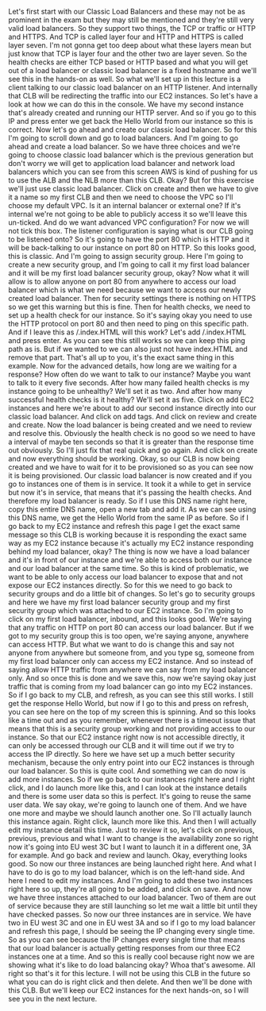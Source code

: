 
<v Narrator>Let's first start with our</v>
Classic Load Balancers
and these may not be as prominent in the exam
but they may still be mentioned
and they're still very valid load balancers.
So they support two things,
the TCP or traffic or
HTTP and HTTPS.
And TCP is called layer four
and HTTP and HTTPS is called layer seven.
I'm not gonna get too deep about what these layers
mean but just know that TCP is layer four
and the other two are layer seven.
So the health checks are either TCP based
or HTTP based and what you will get
out of a load balancer or classic load balancer
is a fixed hostname and we'll see this
in the hands-on as well.
So what we'll set up in this lecture is a client
talking to our classic load balancer
on an HTTP listener.
And internally that CLB will be redirecting
the traffic into our EC2 instances.
So let's have a look at how we can do this in the console.
We have my second instance that's already created
and running our HTTP server.
And so if you go to this IP and press enter we get back the
Hello World from our instance so this is correct.
Now let's go ahead and create our classic load balancer.
So for this I'm going to scroll down
and go to load balancers.
And I'm going to go ahead and create a load balancer.
So we have three choices and we're going to choose
classic load balancer which is the previous generation
but don't worry we will get to application load balancer
and network load balancers which you can see
from this screen AWS is kind of pushing for
us to use the ALB and the NLB more than this CLB.
Okay?
But for this exercise we'll just use classic load balancer.
Click on create and then we have to give it a name
so my first CLB and then we need to choose the VPC
so I'll choose my default VPC.
Is it an internal balancer or external one?
If it's internal we're not going
to be able to publicly access it
so we'll leave this un-ticked.
And do we want advanced VPC configuration?
For now we will not tick this box.
The listener configuration is saying what is our CLB
going to be listened onto?
So it's going to have the port 80 which is HTTP
and it will be back-talking to our
instance on port 80 on HTTP.
So this looks good, this is classic.
And I'm going to assign security group.
Here I'm going to create a new security group,
and I'm going to call it my first load balancer
and it will be my first load balancer security group, okay?
Now what it will allow is to allow anyone on port 80
from anywhere to access our load balancer
which is what we need because we want to access our
newly created load balancer.
Then for security settings there is nothing on HTTPS
so we get this warning but this is fine.
Then for health checks, we need to
set up a health check for our instance.
So it's saying okay you need to use the HTTP
protocol on port 80 and then need to
ping on this specific path.
And if I leave this as /.index.HTML will this work?
Let's add /.index.HTML and press enter.
As you can see this still works so we can keep
this ping path as is.
But if we wanted to we can also just
not have index.HTML and remove that part.
That's all up to you, it's the exact same thing
in this example.
Now for the advanced details,
how long are we waiting for a response?
How often do we want to talk to our instance?
Maybe you want to talk to it every five seconds.
After how many failed health checks is
my instance going to be unhealthy?
We'll set it as two.
And after how many successful health checks is it healthy?
We'll set it as five.
Click on add EC2 instances and here we're about
to add our second instance directly
into our classic load balancer.
And click on add tags.
And click on review and create and create.
Now the load balancer is being created
and we need to review and resolve this.
Obviously the health check is no good so
we need to have a interval of maybe ten seconds
so that it is greater than the response time out obviously.
So I'll just fix that real quick and go again.
And click on create and now everything should be working.
Okay, so our CLB is now being created and we
have to wait for it to be provisioned
so as you can see now it is being provisioned.
Our classic load balancer is now created and if you
go to instances one of them is in service.
It took it a while to get in service but now it's
in service, that means that it's passing the health checks.
And therefore my load balancer is ready.
So if I use this DNS name right here,
copy this entire DNS name, open a new tab and add it.
As we can see using this DNS name,
we get the Hello World from the same IP as before.
So if I go back to my EC2 instance and refresh this page
I get the exact same message so this CLB is working
because it is responding the exact same way
as my EC2 instance because it's actually
my EC2 instance responding behind my load balancer, okay?
The thing is now we have a load balancer and it's
in front of our instance and we're able to access
both our instance and our load balancer at the same time.
So this is kind of problematic,
we want to be able to only access our load balancer
to expose that and not expose our EC2 instances directly.
So for this we need to go back to security groups
and do a little bit of changes.
So let's go to security groups
and here we have my first load balancer security group
and my first security group
which was attached to our EC2 instance.
So I'm going to click on my first load balancer,
inbound, and this looks good.
We're saying that any traffic on HTTP
on port 80 can access our load balancer.
But if we got to my security group this is too open,
we're saying anyone, anywhere can access HTTP.
But what we want to do is change this
and say not anyone from anywhere
but someone from, and you type sg,
someone from my first load balancer only
can access my EC2 instance.
And so instead of saying allow HTTP traffic
from anywhere we can say from my load balancer only.
And so once this is done and we save this,
now we're saying okay
just traffic that is coming from my load balancer
can go into my EC2 instances.
So if I go back to my CLB, and refresh,
as you can see this still works.
I still get the response Hello World,
but now if I go to this and press on refresh,
you can see here on the top of my screen this is spinning.
And so this looks like a time out and as you remember,
whenever there is a timeout issue
that means that this is a security group working
and not providing access to our instance.
So that our EC2 instance right now
is not accessible directly,
it can only be accessed through our CLB and it
will time out if we try to access the IP directly.
So here we have set up a much better security mechanism,
because the only entry point into our EC2 instances
is through our load balancer.
So this is quite cool.
And something we can do now is add more instances.
So if we go back to our instances right here
and I right click, and I do launch more like this,
and I can look at the instance details
and there is some user data so this is perfect.
It's going to reuse the same user data.
We say okay, we're going to launch one of them.
And we have one more and maybe we should launch another one.
So I'll actually launch this instance again.
Right click, launch more like this.
And then I will actually edit my instance detail this time.
Just to review it so,
let's click on previous, previous, previous
and what I want to change is the availability zone
so right now it's going into EU west 3C
but I want to launch it in a different one, 3A for example.
And go back and review and launch.
Okay, everything looks good.
So now our three instances are being launched right here.
And what I have to do is go to my load balancer,
which is on the left-hand side.
And here I need to edit my instances.
And I'm going to add these two instances right here
so up, they're all going to be added, and click on save.
And now we have three instances
attached to our load balancer.
Two of them are out of service
because they are still launching
so let me wait a little bit
until they have checked passes.
So now our three instances are in service.
We have two in EU west 3C and one in EU west 3A
and so if I go to my load balancer and refresh this page,
I should be seeing the IP changing every single time.
So as you can see because the IP changes every single time
that means that our load balancer is actually getting
responses from our three EC2 instances one at a time.
And so this is really cool because right now we are showing
what it's like to do load balancing okay?
Whoa that's awesome.
All right so that's it for this lecture.
I will not be using this CLB in the future
so what you can do is right click and then delete.
And then we'll be done with this CLB.
But we'll keep our EC2 instances for the next hands-on,
so I will see you in the next lecture.